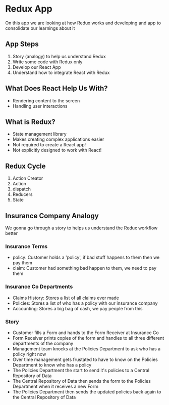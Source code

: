 # Redux App

On this app we are looking at how Redux works and developing and app to consolidate our learnings about it

## App Steps
1. Story (analogy) to help us understand Redux
2. Write some code with Redux only
3. Develop our React App
4. Understand how to integrate React with Redux

## What Does React Help Us With?
- Rendering content to the screen
- Handling user interactions

## What is Redux?
- State management library
- Makes creating complex applications easier
- Not required to create a React app!
- Not explicitly designed to work with React!

## Redux Cycle
1. Action Creator
2. Action
3. dispatch
4. Reducers
5. State

## Insurance Company Analogy

We gonna go through a story to helps us understand the Redux workflow better

### Insurance Terms
- policy: Customer holds a 'policy', if bad stuff happens to them then we pay them
- claim: Customer had something bad happen to them, we need to pay them

### Insurance Co Departments
- Claims History: Stores a list of all claims ever made
- Policies: Stores a list of who has a policy with our insurance company
- Accounting: Stores a big bag of cash, we pay people from this

### Story
- Customer fills a Form and hands to the Form Receiver at Insurance Co
- Form Receiver prints copies of the form and handles to all three different departments of the company
- Management team knocks at the Policies Department to ask who has a policy right now
- Over time management gets frustated to have to know on the Policies Department to know who has a policy
- The Policies Department the start to send it's policies to a Central Repository of Data
- The Central Repository of Data then sends the form to the Policies Department when it receives a new Form
- The Policies Department then sends the updated policies back again to the Central Repository of Data